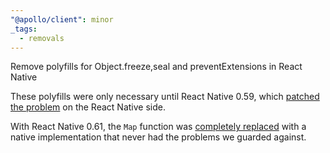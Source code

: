 ```yaml
---
"@apollo/client": minor
_tags:
  - removals
---
```


Remove polyfills for Object.freeze,seal and preventExtensions in React Native

These polyfills were only necessary until React Native 0.59, which
[patched the problem](https://github.com/facebook/react-native/pull/21492) on
the React Native side.

With React Native 0.61, the `Map` function was [completely replaced](https://github.com/facebook/react-native/commit/93b9ac74e59bbe84ea388d7c1879857b4acab114)
with a native implementation that never had the problems we guarded against.
